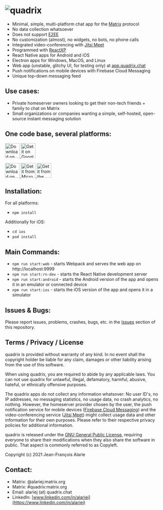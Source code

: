 # ![quadrix](https://quadrix.chat/quadrix_name.png)

- Minimal, simple, multi-platform chat app for the [Matrix](https://github.com/matrix-org/) protocol
- No data collection whatsoever
- Does not support [E2EE](https://en.wikipedia.org/wiki/End-to-end_encryption)
- No customization (almost), no widgets, no bots, no phone calls
- Integrated video-conferencing with [Jitsi Meet](https://github.com/jitsi/jitsi-meet/)
- Programmed with [ReactXP](https://github.com/Microsoft/reactxp)
- React Native apps for Android and iOS
- Electron apps for Windows, MacOS, and Linux
- Web app (unstable, glitchy UI, for testing only) at [app.quadrix.chat](https://app.quadrix.chat)
- Push notifications on mobile devices with Firebase Cloud Messaging
- Unique top-down messaging feed

## Use cases:

- Private homeserver owners looking to get their non-tech friends + family to chat on Matrix
- Small organizations or companies wanting a simple, self-hosted, open-source instant messaging solution

## One code base, several platforms:

<p>
    <a href="https://apps.apple.com/us/app/quadrix-chat/id1576110553">
        <img alt="Download on the App Store" src="https://linkmaker.itunes.apple.com/images/badges/en-us/badge_appstore-lrg.svg" height=48>
    </a>
    <a href="https://play.google.com/store/apps/details?id=chat.quadrix.android">
        <img alt="Get it on Google Play" src="https://upload.wikimedia.org/wikipedia/commons/7/78/Google_Play_Store_badge_EN.svg" height=48>
    </a>
</p>

<p>
    <a href="https://apps.apple.com/us/app/quadrix-chat-desktop/id1577585119">
        <img alt="Download on the Mac App Store" src="https://upload.wikimedia.org/wikipedia/commons/5/5d/Download_on_the_Mac_App_Store_Badge_US-UK_RGB_blk.svg" height=48>
    </a>
    <a href="https://www.microsoft.com/store/apps/9NPZ93X49V00">
        <img alt="Get it from Microsoft" src="https://developer.microsoft.com/store/badges/images/English_get-it-from-MS.png" height=48>
    </a>
    <a href="https://snapcraft.io/quadrix">
        <img alt="Get it from the Snap Store" src="https://snapcraft.io/static/images/badges/en/snap-store-black.svg" height=48>
    </a>
</p>

## Installation:
For all platforms:
- `npm install`

Additionally for iOS:
- `cd ios`
- `pod install`

## Main Commands:

- `npm run start:web` - starts Webpack and serves the web app on http://localhost:9999
- `npm run start:rn-dev` - starts the React Native development server
- `npm run start:android` - starts the Android version of the app and opens it in an emulator or connected device
- `npm run start:ios` - starts the iOS version of the app and opens it in a simulator

## Issues & Bugs:

Please report issues, problems, crashes, bugs, etc. in the [Issues](https://github.com/alariej/quadrix/issues) section of this repository.

## Terms / Privacy / License

quadrix is provided without warranty of any kind. In no event shall the copyright holder be liable for any claim, damages or other liability arising from the use of this software.

When using quadrix, you are required to abide by any applicable laws. You can not use quadrix for unlawful, illegal, defamatory, harmful, abusive, hateful, or ethnically offensive purposes.

The quadrix apps do not collect any information whatsover: No user ID's, no IP addresses, no messaging statistics, no usage data, no crash analytics, no nothing. However, the homeserver provider chosen by the user, the push notification service for mobile devices ([Firebase Cloud Messaging](https://firebase.google.com/support/privacy)) and the video-conferencing service ([Jitsi Meet](https://jitsi.org/meet-jit-si-privacy/)) might collect usage data and other information for their own purposes. Please refer to their respective privacy policies for additional information.

quadrix is released under the [GNU General Public License](https://www.gnu.org/licenses/gpl-3.0.html), requiring everyone to share their modifications when they also share the software in public. That aspect is commonly referred to as Copyleft.

Copyright (c) 2021 Jean-François Alarie

## Contact:

- Matrix: @alariej:matrix.org
- Matrix: #quadrix:matrix.org
- Email: alariej (at) quadrix.chat
- LinkedIn: [www.linkedin.com/in/alariej](https://www.linkedin.com/in/alariej)
